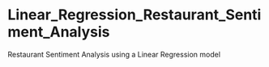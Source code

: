 # Linear_Regression_Restaurant_Sentiment_Analysis
Restaurant Sentiment Analysis using a Linear Regression model
